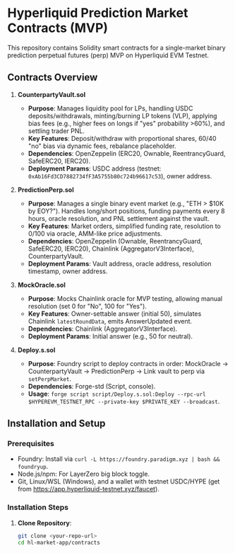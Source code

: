 # Hyperliquid Prediction Market Contracts (MVP)

This repository contains Solidity smart contracts for a single-market binary prediction perpetual futures (perp) MVP on Hyperliquid EVM Testnet.

## Contracts Overview

1. **CounterpartyVault.sol**
   - **Purpose**: Manages liquidity pool for LPs, handling USDC deposits/withdrawals, minting/burning LP tokens (VLP), applying bias fees (e.g., higher fees on longs if "yes" probability >60%), and settling trader PNL.
   - **Key Features**: Deposit/withdraw with proportional shares, 60/40 "no" bias via dynamic fees, rebalance placeholder.
   - **Dependencies**: OpenZeppelin (ERC20, Ownable, ReentrancyGuard, SafeERC20, IERC20).
   - **Deployment Params**: USDC address (testnet: `0xAb16Fd3CD7882734fF3A5755b80c724b96617c53`), owner address.

2. **PredictionPerp.sol**
   - **Purpose**: Manages a single binary event market (e.g., "ETH > $10K by EOY?"). Handles long/short positions, funding payments every 8 hours, oracle resolution, and PNL settlement against the vault.
   - **Key Features**: Market orders, simplified funding rate, resolution to 0/100 via oracle, AMM-like price adjustments.
   - **Dependencies**: OpenZeppelin (Ownable, ReentrancyGuard, SafeERC20, IERC20), Chainlink (AggregatorV3Interface), CounterpartyVault.
   - **Deployment Params**: Vault address, oracle address, resolution timestamp, owner address.

3. **MockOracle.sol**
   - **Purpose**: Mocks Chainlink oracle for MVP testing, allowing manual resolution (set 0 for "No", 100 for "Yes").
   - **Key Features**: Owner-settable answer (initial 50), simulates Chainlink `latestRoundData`, emits AnswerUpdated event.
   - **Dependencies**: Chainlink (AggregatorV3Interface).
   - **Deployment Params**: Initial answer (e.g., 50 for neutral).

4. **Deploy.s.sol**
   - **Purpose**: Foundry script to deploy contracts in order: MockOracle → CounterpartyVault → PredictionPerp → Link vault to perp via `setPerpMarket`.
   - **Dependencies**: Forge-std (Script, console).
   - **Usage**: `forge script script/Deploy.s.sol:Deploy --rpc-url $HYPEREVM_TESTNET_RPC --private-key $PRIVATE_KEY --broadcast`.

## Installation and Setup

### Prerequisites
- Foundry: Install via `curl -L https://foundry.paradigm.xyz | bash && foundryup`.
- Node.js/npm: For LayerZero big block toggle.
- Git, Linux/WSL (Windows), and a wallet with testnet USDC/HYPE (get from https://app.hyperliquid-testnet.xyz/faucet).

### Installation Steps
1. **Clone Repository**:
   ```bash
   git clone <your-repo-url>
   cd hl-market-app/contracts